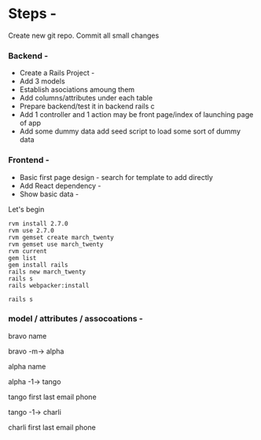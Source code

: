 
# Steps - 
Create new git repo. 
Commit all small changes

### Backend -
- Create a Rails Project - 
- Add 3 models
- Establish asociations amoung them
- Add columns/attributes under each table
- Prepare backend/test it in backend rails c
- Add 1 controller and 1 action may be front page/index of launching page of app
- Add some dummy data add seed script to load some sort of dummy data	
### Frontend -
- Basic first page design - search for template to add directly
- Add React dependency -
- Show basic data	-

Let's begin 
```
rvm install 2.7.0
rvm use 2.7.0
rvm gemset create march_twenty
rvm gemset use march_twenty
rvm current
gem list
gem install rails 
rails new march_twenty
rails s
rails webpacker:install

rails s
```


### model / attributes / assocoations -
bravo
	name

bravo -m-> alpha 

alpha
	name

alpha -1-> tango

tango
	first
	last
	email
	phone

tango -1-> charli

charli
	first
	last
	email
	phone


